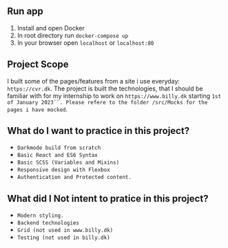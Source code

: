 ## Run app

1. Install and open Docker
2. In root directory run `docker-compose up`
3. In your browser open `localhost` or `localhost:80`

## Project Scope

I built some of the pages/features from a site i use everyday: `https://cvr.dk`. The project is built the technologies, that I should be familiar with for my internship to work on `https://www.billy.dk` starting ` 1st of January 2023``. Please refere to the folder /src/Mocks for the pages i have mocked `.

## What do I want to practice in this project?

- `Darkmode build from scratch`
- `Basic React and ES6 Syntax`
- `Basic SCSS (Variables and Mixins)`
- `Responsive design with Flexbox`
- `Authentication and Protected content.`

## What did I **Not** intent to pratice in this project?

- `Modern styling.`
- `Backend technologies`
- `Grid (not used in www.billy.dk)`
- `Testing (not used in billy.dk)`
